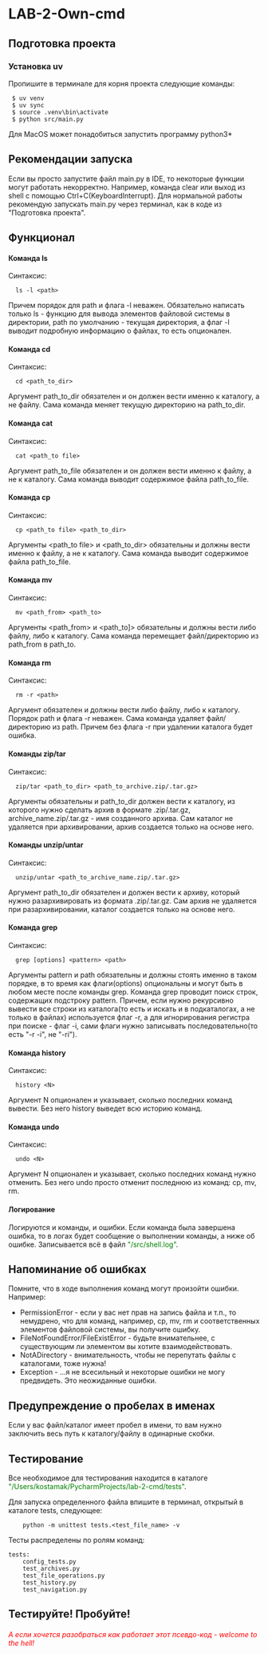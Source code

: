 # LAB-2-Own-cmd
## Подготовка проекта
### Установка uv
Пропишите в терминале для корня проекта следующие команды:
```shell
 $ uv venv
 $ uv sync
 $ source .venv\bin\activate
 $ python src/main.py
```
Для MacOS может понадобиться запустить программу python3*

## Рекомендации запуска
Если вы просто запустите файл main.py в IDE, то некоторые функции могут работать некорректно. Например, команда clear или выход из shell с помощью Ctrl+C(KeyboardInterrupt). Для нормальной работы рекомендую запускать main.py через терминал, как в коде из "Подготовка проекта".

## Функционал
#### Команда ls
Синтаксис:
```shell
  ls -l <path>
```
Причем порядок для path и флага -l неважен. Обязательно написать только ls - функцию для вывода элементов файловой системы в директории, path по умолчанию - текущая директория, а флаг -l выводит подробную информацию о файлах, то есть опционален.
#### Команда cd
Синтаксис:
```shell
  cd <path_to_dir>
```
Аргумент path_to_dir обязателен и он должен вести именно к каталогу, а не файлу. Сама команда меняет текущую директорию на path_to_dir.
#### Команда cat
Синтаксис:
```shell
  cat <path_to file>
```
Аргумент path_to_file обязателен и он должен вести именно к файлу, а не к каталогу. Сама команда выводит содержимое файла path_to_file.
#### Команда cp
Синтаксис:
```shell
  cp <path_to file> <path_to_dir>
```
Аргументы <path_to file> и <path_to_dir> обязательны и должны вести именно к файлу, а не к каталогу. Сама команда выводит содержимое файла path_to_file.
#### Команда mv
Синтаксис:
```shell
  mv <path_from> <path_to>
```
Аргументы <path_from> и <path_to]> обязательны и должны вести либо файлу, либо к каталогу. Сама команда перемещает файл/директорию из path_from в path_to.
#### Команда rm
Синтаксис:
```shell
  rm -r <path>
```
Аргумент <path> обязателен и должны вести либо файлу, либо к каталогу. Порядок path и флага -r неважен. Сама команда удаляет файл/директорию из path. Причем без флага -r при удалении каталога будет ошибка.
#### Команды zip/tar
Синтаксис:
```shell
  zip/tar <path_to_dir> <path_to_archive.zip/.tar.gz>
```
Аргументы обязательны и path_to_dir должен вести к каталогу, из которого нужно сделать архив в формате .zip/.tar.gz, archive_name.zip/.tar.gz - имя созданного архива. Сам каталог не удаляется при архивировании, архив создается только на основе него.
#### Команды unzip/untar
Синтаксис:
```shell
  unzip/untar <path_to_archive_name.zip/.tar.gz>
```
Аргумент path_to_dir обязателен и должен вести к архиву, который нужно разархивировать из формата .zip/.tar.gz. Сам архив не удаляется при разархивировании, каталог создается только на основе него.
#### Команда grep
Синтаксис:
```shell
  grep [options] <pattern> <path>
```
Аргументы pattern и path обязательны и должны стоять именно в таком порядке, в то время как флаги(options) опциональны и могут быть в любом месте после команды grep. Команда grep проводит поиск строк, содержащих подстроку pattern. Причем, если нужно рекурсивно вывести все строки из каталога(то есть и искать и в подкаталогах, а не только в файлах) используется флаг -r, а для игнорирования регистра при поиске - флаг -i, сами флаги нужно записывать последовательно(то есть "-r -i", не "-ri").
#### Команда history
Синтаксис:
```shell
  history <N>
```
Аргумент N опционален и указывает, сколько последних команд вывести. Без него history выведет всю историю команд.

#### Команда undo
Синтаксис:
```shell
  undo <N>
```
Аргумент N опционален и указывает, сколько последних команд нужно отменить. Без него undo просто отменит последнюю из команд: cp, mv, rm.
#### Логирование
Логируются и команды, и ошибки. Если команда была завершена ошибка, то в логах будет сообщение о выполнении команды, а ниже об ошибке. Записывается всё в файл <span style="color: green;">"/src/shell.log"</span>.
## Напоминание об ошибках
Помните, что в ходе выполнения команд могут произойти ошибки. Например:
+ PermissionError - если у вас нет прав на запись файла и т.п., то немудрено, что для команд, например, cp, mv, rm и соответственных элементов файловой системы, вы получите ошибку.
+ FileNotFoundError/FileExistError - будьте внимательнее, с существующим ли элементом вы хотите взаимодействовать.
+ NotADirectory - внимательность, чтобы не перепутать файлы с каталогами, тоже нужна!
+ Exception - ...я не всесильный и некоторые ошибки не могу предвидеть. Это неожиданные ошибки.
## Предупреждение о пробелах в именах
Если у вас файл/каталог имеет пробел в имени, то вам нужно заключить весь путь к каталогу/файлу в одинарные скобки.
## Тестирование
Все необходимое для тестирования находится в каталоге <span style="color: green;">"/Users/kostamak/PycharmProjects/lab-2-cmd/tests"</span>.

Для запуска определенного файла впишите в терминал, открытый в каталоге tests, следующее:
```shell
    python -m unittest tests.<test_file_name> -v
```
Тесты распределены по ролям команд:
```
tests:
    config_tests.py
    test_archives.py
    test_file_operations.py
    test_history.py
    test_navigation.py
```
## Тестируйте! Пробуйте!
###### <span style="color: red;">А если хочется разобраться как работает этот псевдо-код - welcome to the hell!</span>
